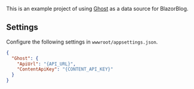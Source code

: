This is an example project of using [Ghost](https://ghost.org/) as a data source for BlazorBlog.

## Settings

Configure the following settings in `wwwroot/appsettings.json`.

```json
{
  "Ghost": {
    "ApiUrl": "{API_URL}",
    "ContentApiKey": "{CONTENT_API_KEY}"
  }
}
```
